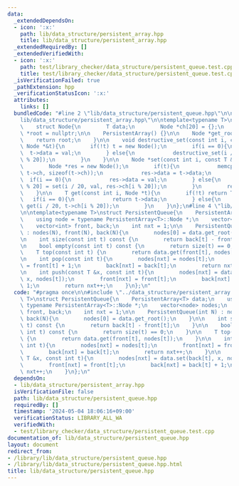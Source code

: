 ```yaml
---
data:
  _extendedDependsOn:
  - icon: ':x:'
    path: lib/data_structure/persistent_array.hpp
    title: lib/data_structure/persistent_array.hpp
  _extendedRequiredBy: []
  _extendedVerifiedWith:
  - icon: ':x:'
    path: test/library_checker/data_structure/persistent_queue.test.cpp
    title: test/library_checker/data_structure/persistent_queue.test.cpp
  _isVerificationFailed: true
  _pathExtension: hpp
  _verificationStatusIcon: ':x:'
  attributes:
    links: []
  bundledCode: "#line 2 \"lib/data_structure/persistent_queue.hpp\"\n\n#line 2 \"\
    lib/data_structure/persistent_array.hpp\"\n\ntemplate<typename T>\nstruct PersistentArray{\n\
    \    struct Node{\n        T data;\n        Node *ch[20] = {};\n    };\n    Node\
    \ *root = nullptr;\n\n    PersistentArray() {}\n\n    Node *get_root(){\n    \
    \    return root;\n    }\n\n    void destructive_set(const int i, const T &val,\
    \ Node *&t){\n        if(!t) t = new Node();\n        if(i == 0){\n          \
    \  t->data = val;\n        } else{\n            destructive_set(i / 20, val, t->ch[i\
    \ % 20]);\n        }\n    }\n\n    Node *set(const int i, const T &val, Node *&t){\n\
    \        Node *res = new Node();\n        if(t){\n            memcpy(res->ch,\
    \ t->ch, sizeof(t->ch));\n            res->data = t->data;\n        }\n      \
    \  if(i == 0){\n            res->data = val;\n        } else{\n            res->ch[i\
    \ % 20] = set(i / 20, val, res->ch[i % 20]);\n        }\n        return res;\n\
    \    }\n\n    T get(const int i, Node *t){\n        if(!t) return T();\n     \
    \   if(i == 0){\n            return t->data;\n        } else{\n            return\
    \ get(i / 20, t->ch[i % 20]);\n        }\n    }\n};\n#line 4 \"lib/data_structure/persistent_queue.hpp\"\
    \n\ntemplate<typename T>\nstruct PersistentQueue{\n    PersistentArray<T> data;\n\
    \    using node = typename PersistentArray<T>::Node *;\n    vector<node> nodes;\n\
    \    vector<int> front, back;\n    int nxt = 1;\n\n    PersistentQueue(int N)\
    \ : nodes(N), front(N), back(N){\n        nodes[0] = data.get_root();\n    }\n\
    \n    int size(const int t) const {\n        return back[t] - front[t];\n    }\n\
    \n    bool empty(const int t) const {\n        return size(t) == 0;\n    }\n\n\
    \    T top(const int t) {\n        return data.get(front[t], nodes[t]);\n    }\n\
    \n    int pop(const int t){\n        nodes[nxt] = nodes[t];\n        front[nxt]\
    \ = front[t] + 1;\n        back[nxt] = back[t];\n        return nxt++;\n    }\n\
    \n    int push(const T &x, const int t){\n        nodes[nxt] = data.set(back[t],\
    \ x, nodes[t]);\n        front[nxt] = front[t];\n        back[nxt] = back[t] +\
    \ 1;\n        return nxt++;\n    }\n};\n"
  code: "#pragma once\n\n#include \"../data_structure/persistent_array.hpp\"\n\ntemplate<typename\
    \ T>\nstruct PersistentQueue{\n    PersistentArray<T> data;\n    using node =\
    \ typename PersistentArray<T>::Node *;\n    vector<node> nodes;\n    vector<int>\
    \ front, back;\n    int nxt = 1;\n\n    PersistentQueue(int N) : nodes(N), front(N),\
    \ back(N){\n        nodes[0] = data.get_root();\n    }\n\n    int size(const int\
    \ t) const {\n        return back[t] - front[t];\n    }\n\n    bool empty(const\
    \ int t) const {\n        return size(t) == 0;\n    }\n\n    T top(const int t)\
    \ {\n        return data.get(front[t], nodes[t]);\n    }\n\n    int pop(const\
    \ int t){\n        nodes[nxt] = nodes[t];\n        front[nxt] = front[t] + 1;\n\
    \        back[nxt] = back[t];\n        return nxt++;\n    }\n\n    int push(const\
    \ T &x, const int t){\n        nodes[nxt] = data.set(back[t], x, nodes[t]);\n\
    \        front[nxt] = front[t];\n        back[nxt] = back[t] + 1;\n        return\
    \ nxt++;\n    }\n};\n"
  dependsOn:
  - lib/data_structure/persistent_array.hpp
  isVerificationFile: false
  path: lib/data_structure/persistent_queue.hpp
  requiredBy: []
  timestamp: '2024-05-04 18:06:16+09:00'
  verificationStatus: LIBRARY_ALL_WA
  verifiedWith:
  - test/library_checker/data_structure/persistent_queue.test.cpp
documentation_of: lib/data_structure/persistent_queue.hpp
layout: document
redirect_from:
- /library/lib/data_structure/persistent_queue.hpp
- /library/lib/data_structure/persistent_queue.hpp.html
title: lib/data_structure/persistent_queue.hpp
---
```

